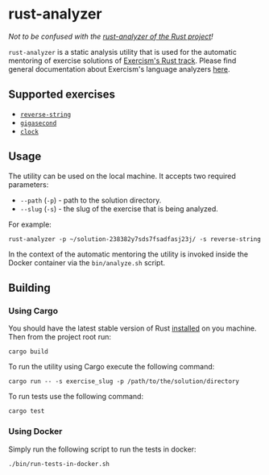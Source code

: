 # rust-analyzer

_Not to be confused with the [rust-analyzer of the Rust project][rust-project-rust-analyzer]!_

`rust-analyzer` is a static analysis utility that is used for the automatic mentoring of exercise solutions of [Exercism's Rust track][exercism-rust].
Please find general documentation about Exercism's language analyzers [here][analyzers-doc].

## Supported exercises

- [`reverse-string`](./src/analyzers/reverse_string/README.md)
- [`gigasecond`](./src/analyzers/gigasecond.rs)
- [`clock`](./src/analyzers/clock.rs)

## Usage

The utility can be used on the local machine. It accepts two required parameters:

- `--path` (`-p`) - path to the solution directory.
- `--slug` (`-s`) - the slug of the exercise that is being analyzed.

For example:
```shell
rust-analyzer -p ~/solution-238382y7sds7fsadfasj23j/ -s reverse-string
```

In the context of the automatic mentoring the utility is invoked inside the Docker container via the `bin/analyze.sh` script.

## Building

### Using Cargo

You should have the latest stable version of Rust [installed][install-rust] on you machine.
Then from the project root run:

```shell
cargo build
```

To run the utility using Cargo execute the following command:

```shell
cargo run -- -s exercise_slug -p /path/to/the/solution/directory
```

To run tests use the following command:
```shell
cargo test
```

### Using Docker

Simply run the following script to run the tests in docker:

```shell
./bin/run-tests-in-docker.sh
```

[rust-project-rust-analyzer]: https://github.com/rust-lang/rust-analyzer
[exercism-rust]: https://exercism.org/tracks/rust
[analyzers-doc]: https://exercism.org/docs/building/tooling/analyzers
[install-rust]: https://www.rust-lang.org/tools/install
